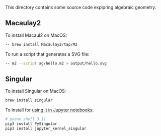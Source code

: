 This directory contains some source code explpring algebraic geometry. 

## Macaulay2

To install Macaul2 on MacOS:

```bash
-- brew install Macaulay2/tap/M2
```

To run a script that generates a SVG file:

```bash
-- m2 --script ag/hello.m2 > output/hello.svg
```

## Singular

To install Singular on MacOS:

```bash
brew install singular
```

To install for [using it in Jupyter notebooks](https://www.singular.uni-kl.de/index.php/graphical-interface.html):

```bash
# pyenv shell 3.11
pip3 install PySingular
pip3 install jupyter_kernel_singular
```
